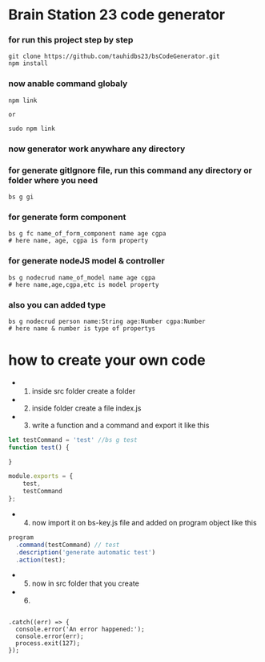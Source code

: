 # Brain Station 23 code generator

### for run this project step by step
```
git clone https://github.com/tauhidbs23/bsCodeGenerator.git
npm install
```

### now anable command globaly
```
npm link

or 

sudo npm link
```
### now generator work anywhare any directory

### for generate gitIgnore file, run this command any directory or folder where you need 
```
bs g gi

```


### for generate form component
```
bs g fc name_of_form_component name age cgpa
# here name, age, cgpa is form property
```

### for generate nodeJS model & controller
```
bs g nodecrud name_of_model name age cgpa
# here name,age,cgpa,etc is model property
```

### also you can added type 
```
bs g nodecrud person name:String age:Number cgpa:Number
# here name & number is type of propertys

```

# how to create your own code 
- 1. inside src folder create a folder 
- 2. inside folder create a file index.js
- 3. write a function and a command and export it like this 
```js
let testCommand = 'test' //bs g test
function test() {

}

module.exports = {
    test,
    testCommand
};
```
- 4. now import it on bs-key.js file and added on program object like this
```js
program
  .command(testCommand) // test
  .description('generate automatic test')
  .action(test);
```

- 5. now in src folder that you create 
- 6. 


```shell

.catch((err) => {
  console.error('An error happened:');
  console.error(err);
  process.exit(127);
});

```

